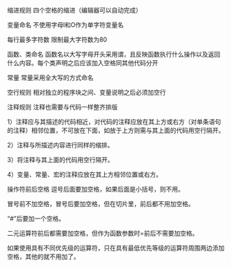 缩进规则
四个空格的缩进（编辑器可以自动完成）

变量命名
不使用字母l和O作为单字符变量名

每行最多字符数
限制最大字符数为80

函数、类命名
函数名以大写字母开头采用谓，且反映函数执行什么操作以及返回什么内容。每个类声明之后应该加入空格同其他代码分开

常量
常量采用全大写的方式命名

空行规则
相对独立的程序块之间、变量说明之后必须加空行

注释规则
注释也需要与代码一样整齐排版

1）注释应与其描述的代码相近，对代码的注释应放在其上方或右方（对单条语句的注释）相邻位置，不可放在下面，如放于上方则需与其上面的代码用空行隔开。

2）注释与所描述内容进行同样的缩排。

3）将注释与其上面的代码用空行隔开。

4）变量、常量、宏的注释应放在其上方相邻位置或右方。

操作符前后空格
逗号后面要加空格，如果后面是小括号，则不用。

冒号前不加空格，冒号后要加空格，但在切片里，前后都不用加空格。

“#”后要加一个空格。

二元运算符前后都需要加空格，但作为函数参数时=前后不需要加空格。

如果使用具有不同优先级的运算符，只在具有最低优先等级的运算符周围两边添加空格，其他的就不用加了。
